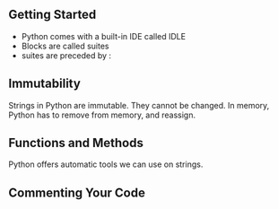 
## Getting Started

 * Python comes with a built-in IDE called IDLE
 * Blocks are called suites
 * suites are preceded by :




## Immutability

Strings in Python are immutable. They cannot be changed.
In memory, Python has to remove from memory, and reassign.


## Functions and Methods

Python offers automatic tools we can use on strings.
## Commenting Your Code
